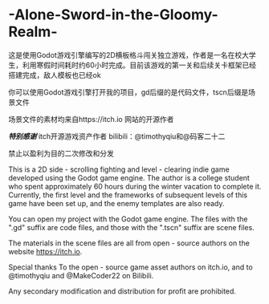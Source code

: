 # -Alone-Sword-in-the-Gloomy-Realm-
这是使用Godot游戏引擎编写的2D横板格斗闯关独立游戏，作者是一名在校大学生，利用寒假时间耗时约60小时完成。目前该游戏的第一关和后续关卡框架已经搭建完成，敌人模板也已经ok

你可以使用Godot游戏引擎打开我的项目，gd后缀的是代码文件，tscn后缀是场景文件

场景文件的素材均来自https://itch.io 网站的开源作者

***特别感谢***
itch开源游戏资产作者
bilibili：@timothyqiu和@码客二十二

禁止以盈利为目的二次修改和分发

This is a 2D side - scrolling fighting and level - clearing indie game developed using the Godot game engine. The author is a college student who spent approximately 60 hours during the winter vacation to complete it. Currently, the first level and the frameworks of subsequent levels of this game have been set up, and the enemy templates are also ready.

You can open my project with the Godot game engine. The files with the ".gd" suffix are code files, and those with the ".tscn" suffix are scene files.

The materials in the scene files are all from open - source authors on the website https://itch.io.

Special thanks
To the open - source game asset authors on itch.io, and to @timothyqiu and @MakeCoder22 on Bilibili.

Any secondary modification and distribution for profit are prohibited.


